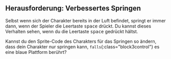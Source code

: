 ## Herausforderung: Verbessertes Springen

Selbst wenn sich der Charakter bereits in der Luft befindet, springt er immer dann, wenn der Spieler die Leertaste <kbd>space</kbd> drückt. Du kannst dieses Verhalten sehen, wenn du die Leertaste <kbd>space</kbd> gedrückt hältst.

Kannst du den Sprite-Code des Charakters für das Springen so ändern, dass dein Charakter nur springen kann, `falls`{:class="block3control"} es eine blaue Plattform berührt?